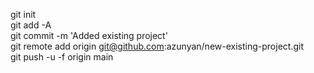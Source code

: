 git init <br>
git add -A <br>
git commit -m 'Added existing project' <br>
git remote add origin git@github.com:azunyan/new-existing-project.git <br>
git push -u -f origin main <br>
